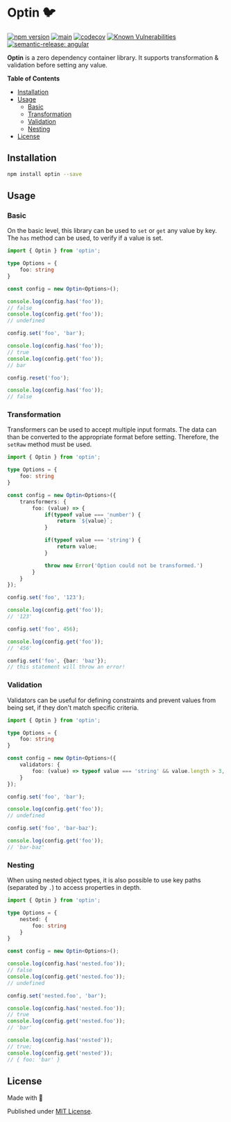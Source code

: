 # Optin 🐦

[![npm version](https://badge.fury.io/js/optin.svg)](https://badge.fury.io/js/optin)
[![main](https://github.com/tada5hi/optin/actions/workflows/main.yml/badge.svg)](https://github.com/tada5hi/optin/actions/workflows/main.yml)
[![codecov](https://codecov.io/gh/tada5hi/optin/branch/master/graph/badge.svg?token=L65RSE7BT1)](https://codecov.io/gh/tada5hi/optin)
[![Known Vulnerabilities](https://snyk.io/test/github/Tada5hi/optin/badge.svg?targetFile=package.json)](https://snyk.io/test/github/Tada5hi/optin?targetFile=package.json)
[![semantic-release: angular](https://img.shields.io/badge/semantic--release-angular-e10079?logo=semantic-release)](https://github.com/semantic-release/semantic-release)

**Optin** is a zero dependency container library.
It supports transformation & validation before setting any value.

**Table of Contents**

- [Installation](#installation)
- [Usage](#usage)
  - [Basic](#basic)
  - [Transformation](#transformation)
  - [Validation](#validation)
  - [Nesting](#nesting)
- [License](#license)

## Installation

```bash
npm install optin --save
```

## Usage

### Basic

On the basic level, this library can be used to `set` or `get` any value by key.
The `has` method can be used, to verify if a value is set.

```typescript
import { Optin } from 'optin';

type Options = {
    foo: string
}

const config = new Optin<Options>();

console.log(config.has('foo'));
// false
console.log(config.get('foo'));
// undefined

config.set('foo', 'bar');

console.log(config.has('foo'));
// true
console.log(config.get('foo'));
// bar

config.reset('foo');

console.log(config.has('foo'));
// false
```

### Transformation

Transformers can be used to accept multiple input formats.
The data can than be converted to the appropriate format before setting.
Therefore, the `setRaw` method must be used.

```typescript
import { Optin } from 'optin';

type Options = {
    foo: string
}

const config = new Optin<Options>({
    transformers: {
        foo: (value) => {
            if(typeof value === 'number') {
                return `${value}`;
            }

            if(typeof value === 'string') {
                return value;
            }

            throw new Error('Option could not be transformed.')
        }
    }
});

config.set('foo', '123');

console.log(config.get('foo'));
// '123'

config.set('foo', 456);

console.log(config.get('foo'));
// '456'

config.set('foo', {bar: 'baz'});
// this statement will throw an error!
```

### Validation

Validators can be useful for defining constraints and prevent values from being set,
if they don't match specific criteria.

```typescript
import { Optin } from 'optin';

type Options = {
    foo: string
}

const config = new Optin<Options>({
    validators: {
        foo: (value) => typeof value === 'string' && value.length > 3,
    }
});

config.set('foo', 'bar');

console.log(config.get('foo'));
// undefined

config.set('foo', 'bar-baz');

console.log(config.get('foo'));
// 'bar-baz'

```

### Nesting

When using nested object types, it is also possible to use key paths (separated by `.`) to
access properties in depth.

```typescript
import { Optin } from 'optin';

type Options = {
    nested: {
        foo: string
    }
}

const config = new Optin<Options>();

console.log(config.has('nested.foo'));
// false
console.log(config.get('nested.foo'));
// undefined

config.set('nested.foo', 'bar');

console.log(config.has('nested.foo'));
// true
console.log(config.get('nested.foo'));
// 'bar'

console.log(config.has('nested'));
// true;
console.log(config.get('nested'));
// { foo: 'bar' }
```

## License

Made with 💚

Published under [MIT License](./LICENSE).
